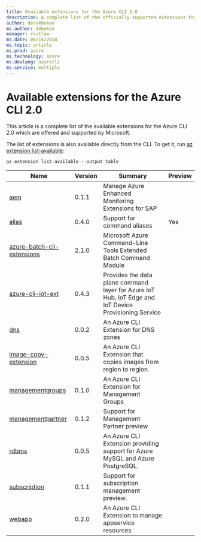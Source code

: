 ```yaml
---
title: Available extensions for the Azure CLI 2.0
description: A complete list of the officially supported extensions for the Azure CLI 2.0.
author: derekbekoe
ms.author: debekoe
manager: routlaw
ms.date: 04/14/2018
ms.topic: article
ms.prod: azure
ms.technology: azure
ms.devlang: azurecli
ms.service: multiple
---
```


# Available extensions for the Azure CLI 2.0

This article is a complete list of the available extensions for the Azure CLI 2.0 which are offered and supported by Microsoft.

The list of extensions is also available directly from the CLI. To get it, run [az extension list-available](/cli/azure/extension?view=azure-cli-latest#az-extension-list-available):

```azurecli
az extension list-available --output table
```

| Name | Version | Summary | Preview |
|------|---------|---------|---------|
| [aem](https://github.com/Azure/azure-cli-extensions) | 0.1.1 | Manage Azure Enhanced Monitoring Extensions for SAP |  |
| [alias](https://github.com/Azure/azure-cli-extensions) | 0.4.0 | Support for command aliases | Yes |
| [azure-batch-cli-extensions](https://github.com/Azure/azure-batch-cli-extensions) | 2.1.0 | Microsoft Azure Command-Line Tools Extended Batch Command Module |  |
| [azure-cli-iot-ext](https://github.com/azure/azure-iot-cli-extension) | 0.4.3 | Provides the data plane command layer for Azure IoT Hub, IoT Edge and IoT Device Provisioning Service |  |
| [dns](https://github.com/Azure/azure-cli-extensions) | 0.0.2 | An Azure CLI Extension for DNS zones |  |
| [image-copy-extension](https://github.com/Azure/azure-cli-extensions) | 0.0.5 | An Azure CLI Extension that copies images from region to region. |  |
| [managementgroups](https://github.com/Azure/azure-cli-extensions) | 0.1.0 | An Azure CLI Extension for Management Groups |  |
| [managementpartner](https://github.com/Azure/azure-cli-extensions) | 0.1.2 | Support for Management Partner preview |  |
| [rdbms](https://github.com/Azure/azure-cli-extensions) | 0.0.5 | An Azure CLI Extension providing support for Azure MySQL and Azure PostgreSQL. |  |
| [subscription](https://github.com/Azure/azure-cli-extensions) | 0.1.1 | Support for subscription management preview. |  |
| [webapp](https://github.com/Azure/azure-cli-extensions) | 0.2.0 | An Azure CLI Extension to manage appservice resources |  |
